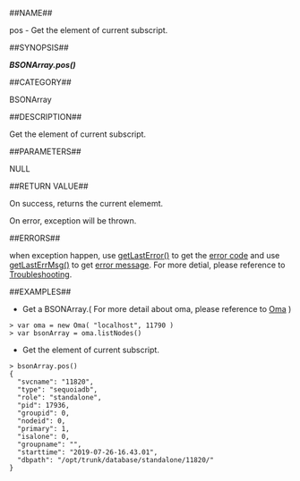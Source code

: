 ##NAME##

pos - Get the element of current subscript.

##SYNOPSIS##

***BSONArray.pos()***

##CATEGORY##

BSONArray

##DESCRIPTION##

Get the element of current subscript.

##PARAMETERS##

NULL

##RETURN VALUE##

On success, returns the current elememt.

On error, exception will be thrown.

##ERRORS##

when exception happen, use [getLastError()](reference/Sequoiadb_command/Global/getLastError.md) to get the [error code](Manual/Sequoiadb_error_code.md)  and use [getLastErrMsg()](reference/Sequoiadb_command/Global/getLastErrMsg.md) to get [error message](reference/Sequoiadb_command/Global/getLastErrMsg.md). For more detial, please reference to [Troubleshooting](troubleshooting/general/general_guide.md).

##EXAMPLES##

* Get a BSONArray.( For more detail about oma, please reference to [Oma](reference/Sequoiadb_command/Oma/Oma.md) )

```lang-javascript
> var oma = new Oma( "localhost", 11790 )
> var bsonArray = oma.listNodes()
```

* Get the element of current subscript.

```lang-javascript
> bsonArray.pos()
{
  "svcname": "11820",
  "type": "sequoiadb",
  "role": "standalone",
  "pid": 17936,
  "groupid": 0,
  "nodeid": 0,
  "primary": 1,
  "isalone": 0,
  "groupname": "",
  "starttime": "2019-07-26-16.43.01",
  "dbpath": "/opt/trunk/database/standalone/11820/"
}
```
